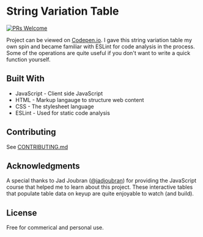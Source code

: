 # String Variation Table
[![PRs Welcome](https://img.shields.io/badge/PRs-welcome-brightgreen.svg?style=flat-square)](http://makeapullrequest.com)

Project can be viewed on [Codepen.io](https://codepen.io/spherical/pen/KKdRBmr). I gave this string variation table my own spin and became familiar with ESLint for code analysis in the process. Some of the operations are quite useful if you don't want to write a quick function yourself.

## Built With
* JavaScript - Client side JavaScript
* HTML - Markup langauge to structure web content
* CSS - The stylesheet language
* ESLint - Used for static code analysis

## Contributing
See [CONTRIBUTING.md](https://github.com/tannercd/stringtable-web/blob/master/CONTRIBUTING.md)

## Acknowledgments
A special thanks to Jad Joubran ([@jadjoubran](https://github.com/jadjoubran)) for providing the JavaScript course that helped me to learn about this project. These interactive tables that populate table data on keyup are quite enjoyable to watch (and build).

## License
Free for commerical and personal use.

